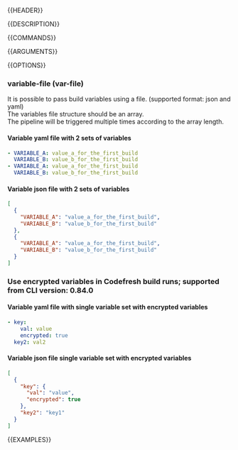 {{HEADER}}

{{DESCRIPTION}}

{{COMMANDS}} 

{{ARGUMENTS}}

{{OPTIONS}}

### variable-file (var-file)
It is possible to pass build variables using a file. (supported format: json and yaml) <br>
The variables file structure should be an array. <br>
The pipeline will be triggered multiple times according to the array length.

#### Variable yaml file with 2 sets of variables
```yaml
- VARIABLE_A: value_a_for_the_first_build
  VARIABLE_B: value_b_for_the_first_build
- VARIABLE_A: value_a_for_the_first_build
  VARIABLE_B: value_b_for_the_first_build
```

#### Variable json file with 2 sets of variables
```json
[
  {
    "VARIABLE_A": "value_a_for_the_first_build",
    "VARIABLE_B": "value_b_for_the_first_build"
  },
  {
    "VARIABLE_A": "value_a_for_the_first_build",
    "VARIABLE_B": "value_b_for_the_first_build"
  }
]
```
### Use encrypted variables in Codefresh build runs; supported from CLI version: 0.84.0
#### Variable yaml file with single variable set with encrypted variables
```yaml
- key:
    val: value
    encrypted: true
  key2: val2

```

#### Variable json file single variable set with encrypted variables
```json
[
  {
    "key": {
      "val": "value",
      "encrypted": true
    },
    "key2": "key1"
  }
]
```

{{EXAMPLES}}
